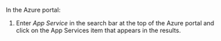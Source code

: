 In the Azure portal:

   1. Enter *App Service* in the search bar at the top of the Azure portal and click on the App Services item that appears in the results.
